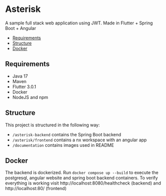 # Asterisk

A sample full stack web application using JWT. Made in Flutter + Spring Boot + Angular

- [Requirements](#requirements)
- [Structure](#structure)
- [Docker](#docker)

## Requirements
* Java 17
* Maven
* Flutter 3.0.1
* Docker
* NodeJS and npm

## Structure
This project is structured in the following way:
* ``/asterisk-backend`` contains the Spring Boot backend
* ``/asterisk/frontend`` contains a nx workspace with an angular app
* ``/documentation`` contains images used in README

## Docker
The backend is dockerized. Run ``docker compose up --build`` to execute the postgresql, angular website and spring boot backend containers.
To verify everything is working visit http://localhost:8080/healthcheck (backend) and http://localhost:80/ (frontend)